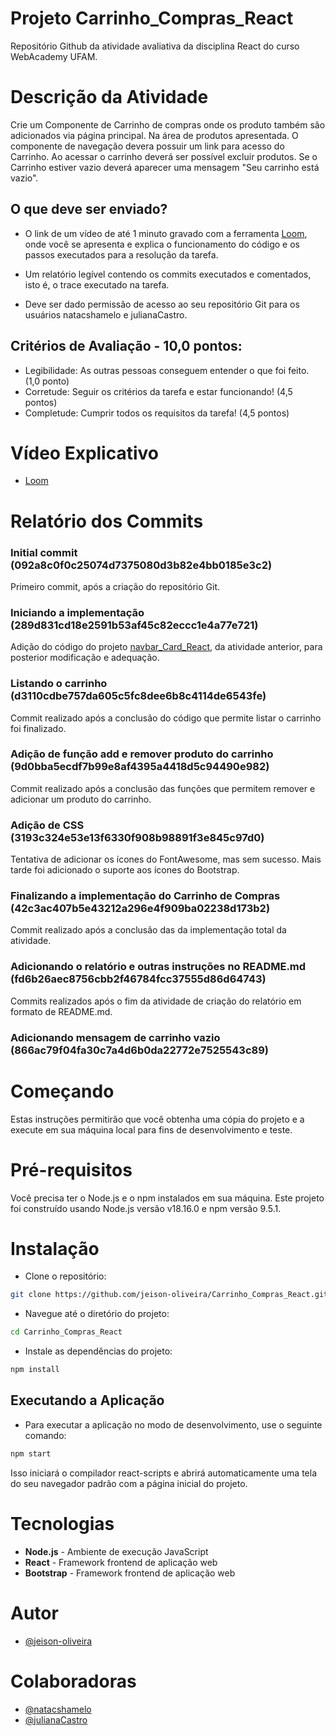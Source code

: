 # Projeto Carrinho_Compras_React

Repositório Github da atividade avaliativa da disciplina React do curso WebAcademy UFAM.

# Descrição da Atividade

Crie um Componente de Carrinho de compras onde os produto também são adicionados via página principal. Na área de produtos apresentada. O componente de navegação devera possuir um link para acesso do Carrinho. Ao acessar o carrinho deverá ser possível excluir produtos. Se o Carrinho estiver vazio deverá aparecer uma mensagem "Seu carrinho está vazio".

## O que deve ser enviado?

- O link de um vídeo de até 1 minuto gravado com a ferramenta [Loom](https://www.loom.com), onde você se apresenta e explica o funcionamento do código e os passos executados para a resolução da tarefa.

- Um relatório legível contendo os commits executados e comentados, isto é, o trace executado na tarefa.

- Deve ser dado permissão de acesso ao seu repositório Git para os usuários natacshamelo e julianaCastro.

## Critérios de Avaliação - 10,0 pontos:

- Legibilidade: As outras pessoas conseguem entender o que foi feito. (1,0 ponto)
- Corretude: Seguir os critérios da tarefa e estar funcionando! (4,5 pontos)
- Completude: Cumprir todos os requisitos da tarefa! (4,5 pontos)

# Vídeo Explicativo

- [Loom](https://www.loom.com)

# Relatório dos Commits

### Initial commit (092a8c0f0c25074d7375080d3b82e4bb0185e3c2)

Primeiro commit, após a criação do repositório Git.

### Iniciando a implementação (289d831cd18e2591b53af45c82eccc1e4a77e721)

Adição do código do projeto [navbar_Card_React](https://github.com/jeison-oliveira/navBar_Card_React), da atividade anterior, para posterior modificação e adequação.

### Listando o carrinho (d3110cdbe757da605c5fc8dee6b8c4114de6543fe)

Commit realizado após a conclusão do código que permite listar o carrinho foi finalizado.

### Adição de função add e remover produto do carrinho (9d0bba5ecdf7b99e8af4395a4418d5c94490e982)

Commit realizado após a conclusão das funções que permitem remover e adicionar um produto do carrinho.

### Adição de CSS (3193c324e53e13f6330f908b98891f3e845c97d0)

Tentativa de adicionar os ícones do FontAwesome, mas sem sucesso. Mais tarde foi adicionado o suporte aos ícones do Bootstrap.

### Finalizando a implementação do Carrinho de Compras (42c3ac407b5e43212a296e4f909ba02238d173b2)

Commit realizado após a conclusão das da implementação total da atividade.

### Adicionando o relatório e outras instruções no README.md (fd6b26aec8756cbb2f46784fcc37555d86d64743)

Commits realizados após o fim da atividade de criação do relatório em formato de README.md.

### Adicionando mensagem de carrinho vazio (866ac79f04fa30c7a4d6b0da22772e7525543c89)

# Começando

Estas instruções permitirão que você obtenha uma cópia do projeto e a execute em sua máquina local para fins de desenvolvimento e teste.

# Pré-requisitos

Você precisa ter o Node.js e o npm instalados em sua máquina. Este projeto foi construído usando Node.js versão v18.16.0 e npm versão 9.5.1.

# Instalação

- Clone o repositório:

```sh
git clone https://github.com/jeison-oliveira/Carrinho_Compras_React.git
```

- Navegue até o diretório do projeto:

```sh
cd Carrinho_Compras_React
```

- Instale as dependências do projeto:

```sh
npm install
```

## Executando a Aplicação

- Para executar a aplicação no modo de desenvolvimento, use o seguinte comando:

```sh
npm start
```

Isso iniciará o compilador react-scripts e abrirá automaticamente uma tela do seu navegador padrão com a página inicial do projeto.

# Tecnologias

- **Node.js** - Ambiente de execução JavaScript
- **React** - Framework frontend de aplicação web
- **Bootstrap** - Framework frontend de aplicação web

# Autor

- [@jeison-oliveira](https://github.com/jeison-oliveira)

# Colaboradoras

- [@natacshamelo](https://github.com/natacshamelo)
- [@julianaCastro](https://github.com/julianaCastro)
